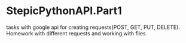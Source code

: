 # StepicPythonAPI.Part1
tasks with google api for creating requests(POST, GET, PUT, DELETE). Homework with different requests and working with files 
